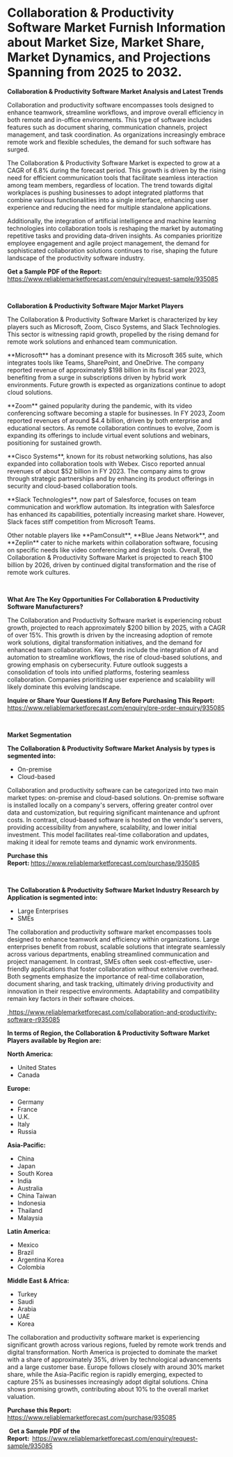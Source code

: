 <p><h1>Collaboration & Productivity Software Market Furnish Information about Market Size, Market Share, Market Dynamics, and Projections Spanning from 2025 to 2032.</h1></p><p><strong>Collaboration & Productivity Software Market Analysis and Latest Trends</strong></p>
<p><p>Collaboration and productivity software encompasses tools designed to enhance teamwork, streamline workflows, and improve overall efficiency in both remote and in-office environments. This type of software includes features such as document sharing, communication channels, project management, and task coordination. As organizations increasingly embrace remote work and flexible schedules, the demand for such software has surged.</p><p>The Collaboration & Productivity Software Market is expected to grow at a CAGR of 6.8% during the forecast period. This growth is driven by the rising need for efficient communication tools that facilitate seamless interaction among team members, regardless of location. The trend towards digital workplaces is pushing businesses to adopt integrated platforms that combine various functionalities into a single interface, enhancing user experience and reducing the need for multiple standalone applications.</p><p>Additionally, the integration of artificial intelligence and machine learning technologies into collaboration tools is reshaping the market by automating repetitive tasks and providing data-driven insights. As companies prioritize employee engagement and agile project management, the demand for sophisticated collaboration solutions continues to rise, shaping the future landscape of the productivity software industry.</p></p>
<p><strong>Get a Sample PDF of the Report:&nbsp;</strong> <a href="https://www.reliablemarketforecast.com/enquiry/request-sample/935085?utm_campaign=1833&utm_medium=2&utm_source=Github&utm_content=ia&utm_term=18042025&utm_id=collaboration-productivity-software">https://www.reliablemarketforecast.com/enquiry/request-sample/935085</a></p>
<p>&nbsp;</p>
<p><strong>Collaboration & Productivity Software Major Market Players</strong></p>
<p><p>The Collaboration & Productivity Software Market is characterized by key players such as Microsoft, Zoom, Cisco Systems, and Slack Technologies. This sector is witnessing rapid growth, propelled by the rising demand for remote work solutions and enhanced team communication.</p><p>**Microsoft** has a dominant presence with its Microsoft 365 suite, which integrates tools like Teams, SharePoint, and OneDrive. The company reported revenue of approximately $198 billion in its fiscal year 2023, benefiting from a surge in subscriptions driven by hybrid work environments. Future growth is expected as organizations continue to adopt cloud solutions.</p><p>**Zoom** gained popularity during the pandemic, with its video conferencing software becoming a staple for businesses. In FY 2023, Zoom reported revenues of around $4.4 billion, driven by both enterprise and educational sectors. As remote collaboration continues to evolve, Zoom is expanding its offerings to include virtual event solutions and webinars, positioning for sustained growth.</p><p>**Cisco Systems**, known for its robust networking solutions, has also expanded into collaboration tools with Webex. Cisco reported annual revenues of about $52 billion in FY 2023. The company aims to grow through strategic partnerships and by enhancing its product offerings in security and cloud-based collaboration tools.</p><p>**Slack Technologies**, now part of Salesforce, focuses on team communication and workflow automation. Its integration with Salesforce has enhanced its capabilities, potentially increasing market share. However, Slack faces stiff competition from Microsoft Teams.</p><p>Other notable players like **PamConsult**, **Blue Jeans Network**, and **Zeplin** cater to niche markets within collaboration software, focusing on specific needs like video conferencing and design tools. Overall, the Collaboration & Productivity Software Market is projected to reach $100 billion by 2026, driven by continued digital transformation and the rise of remote work cultures.</p></p>
<p>&nbsp;</p>
<p><strong>What Are The Key Opportunities For Collaboration & Productivity Software Manufacturers?</strong></p>
<p><p>The Collaboration and Productivity Software market is experiencing robust growth, projected to reach approximately $200 billion by 2025, with a CAGR of over 15%. This growth is driven by the increasing adoption of remote work solutions, digital transformation initiatives, and the demand for enhanced team collaboration. Key trends include the integration of AI and automation to streamline workflows, the rise of cloud-based solutions, and growing emphasis on cybersecurity. Future outlook suggests a consolidation of tools into unified platforms, fostering seamless collaboration. Companies prioritizing user experience and scalability will likely dominate this evolving landscape.</p></p>
<p><strong>Inquire or Share Your Questions If Any Before Purchasing This Report:</strong> <a href="https://www.reliablemarketforecast.com/enquiry/pre-order-enquiry/935085?utm_campaign=1833&utm_medium=2&utm_source=Github&utm_content=ia&utm_term=18042025&utm_id=collaboration-productivity-software">https://www.reliablemarketforecast.com/enquiry/pre-order-enquiry/935085</a></p>
<p>&nbsp;</p>
<p><strong>Market Segmentation</strong></p>
<p><strong>The Collaboration & Productivity Software Market Analysis by types is segmented into:</strong></p>
<p><ul><li>On-premise</li><li>Cloud-based</li></ul></p>
<p><p>Collaboration and productivity software can be categorized into two main market types: on-premise and cloud-based solutions. On-premise software is installed locally on a company's servers, offering greater control over data and customization, but requiring significant maintenance and upfront costs. In contrast, cloud-based software is hosted on the vendor's servers, providing accessibility from anywhere, scalability, and lower initial investment. This model facilitates real-time collaboration and updates, making it ideal for remote teams and dynamic work environments.</p></p>
<p><strong>Purchase this Report:&nbsp;</strong><a href="https://www.reliablemarketforecast.com/purchase/935085?utm_campaign=1833&utm_medium=2&utm_source=Github&utm_content=ia&utm_term=18042025&utm_id=collaboration-productivity-software">https://www.reliablemarketforecast.com/purchase/935085</a></p>
<p>&nbsp;</p>
<p><strong>The Collaboration & Productivity Software Market Industry Research by Application is segmented into:</strong></p>
<p><ul><li>Large Enterprises</li><li>SMEs</li></ul></p>
<p><p>The collaboration and productivity software market encompasses tools designed to enhance teamwork and efficiency within organizations. Large enterprises benefit from robust, scalable solutions that integrate seamlessly across various departments, enabling streamlined communication and project management. In contrast, SMEs often seek cost-effective, user-friendly applications that foster collaboration without extensive overhead. Both segments emphasize the importance of real-time collaboration, document sharing, and task tracking, ultimately driving productivity and innovation in their respective environments. Adaptability and compatibility remain key factors in their software choices.</p></p>
<p><a href="https://www.reliablemarketforecast.com/collaboration-and-productivity-software-r935085?utm_campaign=1833&utm_medium=2&utm_source=Github&utm_content=ia&utm_term=18042025&utm_id=collaboration-productivity-software">&nbsp;https://www.reliablemarketforecast.com/collaboration-and-productivity-software-r935085</a></p>
<p><strong>In terms of Region, the Collaboration & Productivity Software Market Players available by Region are:</strong></p>
<p>
    <p> <strong> North America: </strong>
        <ul>
            <li>United States</li>
            <li>Canada</li>
        </ul>
        </p> 
    <p> <strong> Europe: </strong>
        <ul>
            <li>Germany</li>
            <li>France</li>
            <li>U.K.</li>
            <li>Italy</li>
            <li>Russia</li>
        </ul>
        </p> 
    <p> <strong> Asia-Pacific: </strong>
        <ul>
            <li>China</li>
            <li>Japan</li>
            <li>South Korea</li>
            <li>India</li>
            <li>Australia</li>
            <li>China Taiwan</li>
            <li>Indonesia</li>
            <li>Thailand</li>
            <li>Malaysia</li>
        </ul>
        </p> 
    <p> <strong> Latin America: </strong>
        <ul>
            <li>Mexico</li>
            <li>Brazil</li>
            <li>Argentina Korea</li>
            <li>Colombia</li>
        </ul>
        </p> 
    <p> <strong> Middle East & Africa: </strong>
        <ul>
            <li>Turkey</li>
            <li>Saudi</li>
            <li>Arabia</li>
            <li>UAE</li>
            <li>Korea</li>
        </ul>
    </p>
    </p>
<p><p>The collaboration and productivity software market is experiencing significant growth across various regions, fueled by remote work trends and digital transformation. North America is projected to dominate the market with a share of approximately 35%, driven by technological advancements and a large customer base. Europe follows closely with around 30% market share, while the Asia-Pacific region is rapidly emerging, expected to capture 25% as businesses increasingly adopt digital solutions. China shows promising growth, contributing about 10% to the overall market valuation.</p></p>
<p><strong>Purchase this Report: </strong><a href="https://www.reliablemarketforecast.com/purchase/935085?utm_campaign=1833&utm_medium=2&utm_source=Github&utm_content=ia&utm_term=18042025&utm_id=collaboration-productivity-software">https://www.reliablemarketforecast.com/purchase/935085</a></p>
<p>&nbsp;<strong>Get a Sample PDF of the Report:&nbsp;&nbsp;</strong><a href="https://www.reliablemarketforecast.com/enquiry/request-sample/935085?utm_campaign=1833&utm_medium=2&utm_source=Github&utm_content=ia&utm_term=18042025&utm_id=collaboration-productivity-software">https://www.reliablemarketforecast.com/enquiry/request-sample/935085</a></p>
<p><strong></strong></p>
<p><p></p><p></p><p></p></p>